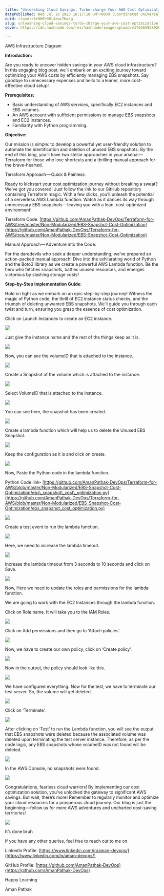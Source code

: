 ```yaml
---
title: "Unleashing Cloud Savings: Turbo-charge Your AWS Cost Optimization with EBS Snapshot Management!"
datePublished: Wed Jul 26 2023 18:17:18 GMT+0000 (Coordinated Universal Time)
cuid: clqnetc6c000h08l4ewc7bqrg
slug: unleashing-cloud-savings-turbo-charge-your-aws-cost-optimization-with-ebs-snapshot-management-ab4c20bd470d
cover: https://cdn.hashnode.com/res/hashnode/image/upload/v1703659389264/dbf6cc19-8ee7-49cd-bbc0-a700a9e669b6.gif

---
```


AWS Infrastructure Diagram

**Introduction:**

Are you ready to uncover hidden savings in your AWS cloud infrastructure? In this engaging blog post, we’ll embark on an exciting journey toward optimizing your AWS costs by efficiently managing EBS snapshots. Say goodbye to unnecessary expenses and hello to a leaner, more cost-effective cloud setup!

**Prerequisites:**

*   Basic understanding of AWS services, specifically EC2 instances and EBS volumes.
*   An AWS account with sufficient permissions to manage EBS snapshots and EC2 instances.
*   Familiarity with Python programming.

**Objective:**

Our mission is simple: to develop a powerful yet user-friendly solution to automate the identification and deletion of unused EBS snapshots. By the end of this blog, you’ll have two stellar approaches in your arsenal — Terraform for those who love shortcuts and a thrilling manual approach for the brave-hearted.

Terraform Approach — Quick & Painless:

Ready to kickstart your cost optimization journey without breaking a sweat? We’ve got you covered! Just follow the link to our GitHub repository containing Terraform magic. With a few clicks, you’ll unleash the potential of a serverless AWS Lambda function. Watch as it dances its way through unnecessary EBS snapshots — leaving you with a lean, cost-optimized environment!

Terraform Code: [https://github.com/AmanPathak-DevOps/Terraform-for-AWS/tree/master/Non-Modularized/EBS-Snapshot-Cost-Optimization](https://github.com/AmanPathak-DevOps/Terraform-for-AWS/tree/master/Non-Modularized/EBS-Snapshot-Cost-Optimization)

Manual Approach — Adventure into the Code:

For the daredevils who seek a deeper understanding, we’ve prepared an action-packed manual approach! Dive into the exhilarating world of Python and the Boto3 library as we create a powerful AWS Lambda function. Be the hero who fetches snapshots, battles unused resources, and emerges victorious by slashing storage costs!

**Step-by-Step Implementation Guide:**

Hold on tight as we embark on an epic step-by-step journey! Witness the magic of Python code, the thrill of EC2 instance status checks, and the triumph of deleting unwanted EBS snapshots. We’ll guide you through each twist and turn, ensuring you grasp the essence of cost optimization.

Click on Launch Instances to create an EC2 instance.

![](https://cdn.hashnode.com/res/hashnode/image/upload/v1703659355215/29734eb3-088f-45c1-9b22-ef971b03a08d.png)

Just give the instance name and the rest of the things keep as it is.

![](https://cdn.hashnode.com/res/hashnode/image/upload/v1703659356506/0662b009-7d64-415d-86df-d28d2f414591.png)

Now, you can see the volumeID that is attached to the instance.

![](https://cdn.hashnode.com/res/hashnode/image/upload/v1703659358094/8e8c9698-70f5-43f6-a9d5-856ad76209b3.png)

Create a Snapshot of the volume which is attached to the instance.

![](https://cdn.hashnode.com/res/hashnode/image/upload/v1703659359903/2ec2895b-f3e8-4b56-9f87-38e59d039ea3.png)

Select VolumeID that is attached to the instance.

![](https://cdn.hashnode.com/res/hashnode/image/upload/v1703659361541/8cd46bc9-485e-43e5-be79-1da319759d3a.png)

You can see here, the snapshot has been created.

![](https://cdn.hashnode.com/res/hashnode/image/upload/v1703659362733/14e8f774-cc8a-4261-b5f9-66d1043cb174.png)

Create a lambda function which will help us to delete the Unused EBS Snapshot.

![](https://cdn.hashnode.com/res/hashnode/image/upload/v1703659363957/8d4632ed-a63f-483f-8d3f-5c5bafc65803.png)

Keep the configuration as it is and click on create.

![](https://cdn.hashnode.com/res/hashnode/image/upload/v1703659365643/22441fc9-6cd9-4bf7-9f90-a8f190821281.png)

Now, Paste the Python code in the lambda function.

Python Code link- [https://github.com/AmanPathak-DevOps/Terraform-for-AWS/blob/master/Non-Modularized/EBS-Snapshot-Cost-Optimization/ebs\_snapshot\_cost\_optimization.py](https://github.com/AmanPathak-DevOps/Terraform-for-AWS/blob/master/Non-Modularized/EBS-Snapshot-Cost-Optimization/ebs_snapshot_cost_optimization.py)

![](https://cdn.hashnode.com/res/hashnode/image/upload/v1703659367410/bb4517c1-59eb-4901-8d15-b83301938b0c.png)

Create a test event to run the lambda function.

![](https://cdn.hashnode.com/res/hashnode/image/upload/v1703659369068/b7f5ca07-4e34-4447-a836-d87c4958279b.png)

Here, we need to increase the lambda timeout.

![](https://cdn.hashnode.com/res/hashnode/image/upload/v1703659370886/4b505d4c-e72f-4837-92ca-4d743fe0e2ec.png)

Increase the lambda timeout from 3 seconds to 10 seconds and click on Save.

![](https://cdn.hashnode.com/res/hashnode/image/upload/v1703659372202/1ece3e18-ce99-452b-a4bb-94ee8fc23479.png)

Now, Here we need to update the roles and permissions for the lambda function.

We are going to work with the EC2 Instances through the lambda function.

Click on Role name. It will take you to the IAM Roles.

![](https://cdn.hashnode.com/res/hashnode/image/upload/v1703659373488/588986ad-6088-4ebc-9c0c-fbadcbf0c8fc.png)

Click on Add permissions and then go to ‘Attach policies’.

![](https://cdn.hashnode.com/res/hashnode/image/upload/v1703659375014/b4423059-2477-4968-be6d-bbabcc53cb19.png)

Now, we have to create our own policy, click on ‘Create policy’.

![](https://cdn.hashnode.com/res/hashnode/image/upload/v1703659376620/3346b6e4-b4c0-4f4e-83e2-98d3c9058c14.png)

Now in the output, the policy should look like this.

![](https://cdn.hashnode.com/res/hashnode/image/upload/v1703659378613/644d2195-702e-474d-9918-3f312871ec17.png)

We have configured everything. Now for the test, we have to terminate our test server. So, the volume will get deleted.

![](https://cdn.hashnode.com/res/hashnode/image/upload/v1703659380379/1ce9cd94-2b6f-44b8-8832-8d891a19a069.png)

Click on ‘Terminate’.

![](https://cdn.hashnode.com/res/hashnode/image/upload/v1703659382073/719f5028-aaa9-48f4-ac84-0d15a99278e0.png)

After clicking on ‘Test’ to run the Lambda function, you will see the output that EBS snapshots were deleted because the associated volume was deleted upon terminating the test server instance. Therefore, as per the code logic, any EBS snapshots whose volumeID was not found will be deleted.

![](https://cdn.hashnode.com/res/hashnode/image/upload/v1703659383742/1f03c6b6-c5bf-4dd8-8f39-b25dd104b1db.png)

In the AWS Console, no snapshots were found.

![](https://cdn.hashnode.com/res/hashnode/image/upload/v1703659385358/cc912186-49e0-48ea-9501-912b7b2a675d.png)

Congratulations, fearless cloud warriors! By implementing our cost optimization solution, you’ve unlocked the gateway to significant AWS savings. But wait, there’s more! Remember to regularly monitor and optimize your cloud resources for a prosperous cloud journey. Our blog is just the beginning — follow us for more AWS adventures and uncharted cost-saving territories!

![](https://cdn.hashnode.com/res/hashnode/image/upload/v1703659387040/b0e704df-b5b2-4648-a05b-7bf64ffa5a86.gif)

It’s done bruh

If you have any other queries, feel free to reach out to me on

LinkedIn Profile: [https://www.linkedin.com/in/aman-devops/](https://www.linkedin.com/in/aman-devops/)

GitHub Profile: [https://github.com/AmanPathak-DevOps](https://github.com/AmanPathak-DevOps)

Happy Learning

Aman Pathak